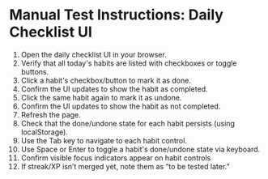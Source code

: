 # Manual Test Instructions: Daily Checklist UI

1. Open the daily checklist UI in your browser.
2. Verify that all today's habits are listed with checkboxes or toggle buttons.
3. Click a habit's checkbox/button to mark it as done.
4. Confirm the UI updates to show the habit as completed.
5. Click the same habit again to mark it as undone.
6. Confirm the UI updates to show the habit as not completed.
7. Refresh the page.
8. Check that the done/undone state for each habit persists (using localStorage).
9. Use the Tab key to navigate to each habit control.
10. Use Space or Enter to toggle a habit's done/undone state via keyboard.
11. Confirm visible focus indicators appear on habit controls
12. If streak/XP isn’t merged yet, note them as “to be tested later.”
